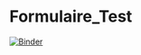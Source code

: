# Formulaire_Test

[![Binder](https://mybinder.org/badge_logo.svg)](https://mybinder.org/v2/gh/dfialaire/Formulaire_Test/HEAD?urlpath=%2Fvoila%2Frender%2FTest4_formulaire.ipynb)
